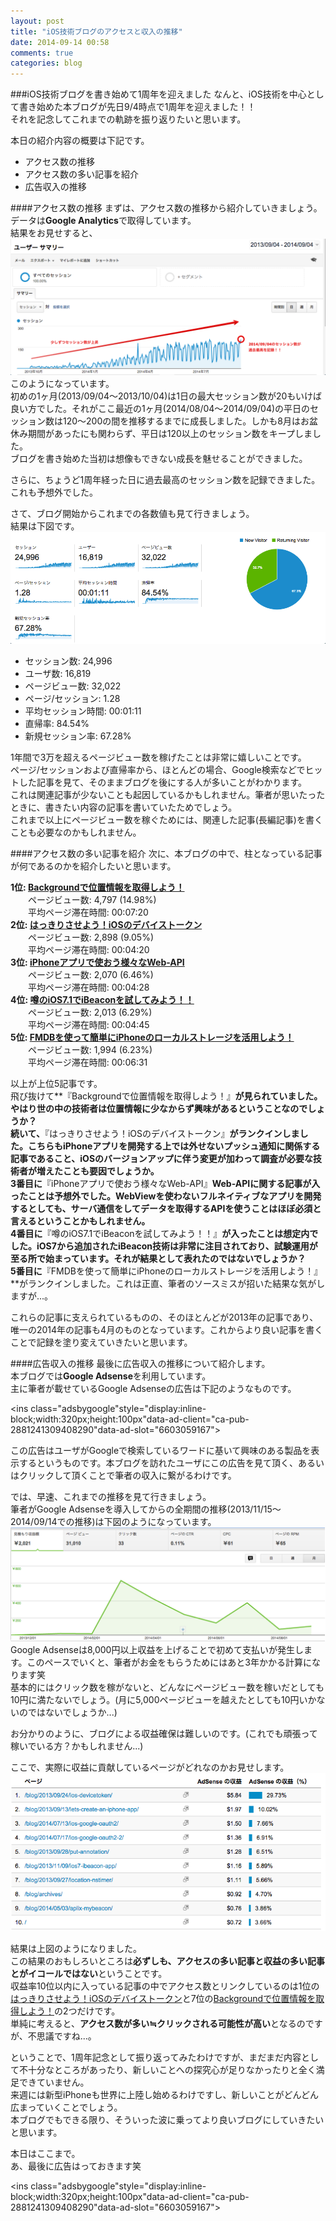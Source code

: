 ```yaml
---
layout: post
title: "iOS技術ブログのアクセスと収入の推移"
date: 2014-09-14 00:58
comments: true
categories: blog
---
```


###iOS技術ブログを書き始めて1周年を迎えました
なんと、iOS技術を中心として書き始めた本ブログが先日9/4時点で1周年を迎えました！！  
それを記念してこれまでの軌跡を振り返りたいと思います。  

本日の紹介内容の概要は下記です。    
* アクセス数の推移  
* アクセス数の多い記事を紹介  
* 広告収入の推移  

<!--more-->

####アクセス数の推移
まずは、アクセス数の推移から紹介していきましょう。  
データは**Google Analytics**で取得しています。  
結果をお見せすると、  
![ブログ開始からのアクセス数の推移](/images/1anniversary1.png)  
このようになっています。  
初めの1ヶ月(2013/09/04〜2013/10/04)は1日の最大セッション数が20もいけば良い方でした。それがここ最近の1ヶ月(2014/08/04〜2014/09/04)の平日のセッション数は120〜200の間を推移するまでに成長しました。しかも8月はお盆休み期間があったにも関わらず、平日は120以上のセッション数をキープしました。  
ブログを書き始めた当初は想像もできない成長を魅せることができました。  

さらに、ちょうど1周年経った日に過去最高のセッション数を記録できました。これも予想外でした。  

さて、ブログ開始からこれまでの各数値も見て行きましょう。  
結果は下図です。  
![ブログ開始からの各数値](/images/1anniversary2.png)  

* セッション数: 24,996  
* ユーザ数: 16,819  
* ページビュー数: 32,022  
* ページ/セッション: 1.28  
* 平均セッション時間: 00:01:11  
* 直帰率: 84.54%  
* 新規セッション率: 67.28%  

1年間で3万を超えるページビュー数を稼げたことは非常に嬉しいことです。  
ページ/セッションおよび直帰率から、ほとんどの場合、Google検索などでヒットした記事を見て、そのままブログを後にする人が多いことがわかります。  
これは関連記事が少ないことも起因しているかもしれません。筆者が思いたったときに、書きたい内容の記事を書いていたためでしょう。  
これまで以上にページビュー数を稼ぐためには、関連した記事(長編記事)を書くことも必要なのかもしれません。  

####アクセス数の多い記事を紹介
次に、本ブログの中で、柱となっている記事が何であるのかを紹介したいと思います。  

**1位: [Backgroundで位置情報を取得しよう！](http://grandbig.github.io/blog/2013/09/27/location-nstimer/)**  
　　ページビュー数: 4,797 (14.98%)  
　　平均ページ滞在時間: 00:07:20  
**2位: [はっきりさせよう！iOSのデバイストークン](http://grandbig.github.io/blog/2013/09/24/ios-devicetoken/)**  
　　ページビュー数: 2,898 (9.05%)  
　　平均ページ滞在時間: 00:04:20  
**3位: [iPhoneアプリで使おう様々なWeb-API](http://grandbig.github.io/blog/2013/10/16/xcode-api/)**  
　　ページビュー数: 2,070 (6.46%)  
　　平均ページ滞在時間: 00:04:28  
**4位: [噂のiOS7.1でiBeaconを試してみよう！！](http://grandbig.github.io/blog/2014/04/12/io7-dot-1-de-ibeacon/)**  
　　ページビュー数: 2,013 (6.29%)  
　　平均ページ滞在時間: 00:04:45  
**5位: [FMDBを使って簡単にiPhoneのローカルストレージを活用しよう！](http://grandbig.github.io/blog/2013/11/30/fmdatabase/)**  
　　ページビュー数: 1,994 (6.23%)  
　　平均ページ滞在時間: 00:06:31  

以上が上位5記事です。  
飛び抜けて**『Backgroundで位置情報を取得しよう！』**が見られていました。やはり世の中の技術者は位置情報に少なからず興味があるということなのでしょうか？  
続いて、**『はっきりさせよう！iOSのデバイストークン』**がランクインしました。こちらもiPhoneアプリを開発する上では外せないプッシュ通知に関係する記事であること、iOSのバージョンアップに伴う変更が加わって調査が必要な技術者が増えたことも要因でしょうか。  
3番目に**『iPhoneアプリで使おう様々なWeb-API』**Web-APIに関する記事が入ったことは予想外でした。WebViewを使わないフルネイティブなアプリを開発するとしても、サーバ通信をしてデータを取得するAPIを使うことはほぼ必須と言えるということかもしれません。  
4番目に**『噂のiOS7.1でiBeaconを試してみよう！！』**が入ったことは想定内でした。iOS7から追加されたiBeacon技術は非常に注目されており、試験運用が至る所で始まっています。それが結果として表れたのではないでしょうか？  
5番目に**『FMDBを使って簡単にiPhoneのローカルストレージを活用しよう！』**がランクインしました。これは正直、筆者のソースミスが招いた結果な気がしますが...。  

これらの記事に支えられているものの、そのほとんどが2013年の記事であり、唯一の2014年の記事も4月のものとなっています。これからより良い記事を書くことで記録を塗り変えていきたいと思います。  

####広告収入の推移
最後に広告収入の推移について紹介します。  
本ブログでは**Google Adsense**を利用しています。  
主に筆者が載せているGoogle Adsenseの広告は下記のようなものです。  
<script async src="//pagead2.googlesyndication.com/pagead/js/adsbygoogle.js"></script>
<ins class="adsbygoogle"style="display:inline-block;width:320px;height:100px"data-ad-client="ca-pub-2881241309408290"data-ad-slot="6603059167"></ins>
<script>
(adsbygoogle = window.adsbygoogle || []).push({});
</script>

この広告はユーザがGoogleで検索しているワードに基いて興味のある製品を表示するというものです。本ブログを訪れたユーザにこの広告を見て頂く、あるいはクリックして頂くことで筆者の収入に繋がるわけです。  

では、早速、これまでの推移を見て行きましょう。  
筆者がGoogle Adsenseを導入してからの全期間の推移(2013/11/15〜2014/09/14での推移)は下図のようになっています。  
![Google Adsenseの推移](/images/1anniversary3.png)  
Google Adsenseは8,000円以上収益を上げることで初めて支払いが発生します。このペースでいくと、筆者がお金をもらうためにはあと3年かかる計算になります笑  
基本的にはクリック数を稼がないと、どんなにページビュー数を稼いだとしても10円に満たないでしょう。(月に5,000ページビューを越えたとしても10円いかないのではないでしょうか...)  

お分かりのように、ブログによる収益確保は難しいのです。(これでも頑張って稼いでいる方？かもしれません...)  

ここで、実際に収益に貢献しているページがどれなのかお見せします。  
![Google Adsense 収益率ランキング](/images/1anniversary4.png)  

結果は上図のようになりました。  
この結果のおもしろいところは**必ずしも、アクセスの多い記事と収益の多い記事とがイコールではない**ということです。  
収益率10位以内に入っている記事の中でアクセス数とリンクしているのは1位の[はっきりさせよう！iOSのデバイストークン](http://grandbig.github.io/blog/2013/09/24/ios-devicetoken/)と7位の[Backgroundで位置情報を取得しよう！](http://grandbig.github.io/blog/2013/09/27/location-nstimer/)の2つだけです。  
単純に考えると、**アクセス数が多い≒クリックされる可能性が高い**となるのですが、不思議ですね...。  

ということで、1周年記念として振り返ってみたわけですが、まだまだ内容として不十分なところがあったり、新しいことへの探究心が足りなかったりと全く満足できていません。  
来週には新型iPhoneも世界に上陸し始めるわけですし、新しいことがどんどん広まっていくことでしょう。  
本ブログでもできる限り、そういった波に乗ってより良いブログにしていきたいと思います。  

本日はここまで。  
あ、最後に広告はっておきます笑  
<script async src="//pagead2.googlesyndication.com/pagead/js/adsbygoogle.js"></script>
<ins class="adsbygoogle"style="display:inline-block;width:320px;height:100px"data-ad-client="ca-pub-2881241309408290"data-ad-slot="6603059167"></ins>
<script>
(adsbygoogle = window.adsbygoogle || []).push({});
</script>
